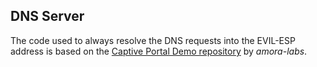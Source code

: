 ## DNS Server
The code used to always resolve the DNS requests into the EVIL-ESP address is based on the [Captive Portal Demo repository](https://github.com/amora-labs/micropython-captive-portal) by *amora-labs*.
